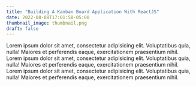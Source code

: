 ```yaml
---
title: "Building A Kanban Board Application With ReactJS"
date: 2022-08-08T17:01:58-05:00
thumbnail_image: thumbnail.png
draft: false
---
```


Lorem ipsum dolor sit amet, consectetur adipisicing elit. Voluptatibus quia, nulla! Maiores et perferendis eaque, exercitationem praesentium nihil.
Lorem ipsum dolor sit amet, consectetur adipisicing elit. Voluptatibus quia, nulla! Maiores et perferendis eaque, exercitationem praesentium nihil.
Lorem ipsum dolor sit amet, consectetur adipisicing elit. Voluptatibus quia, nulla! Maiores et perferendis eaque, exercitationem praesentium nihil.